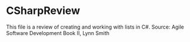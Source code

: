 # CSharpReview
This file is a review of creating and working with lists in C#. 
Source: Agile Software Development Book II, Lynn Smith
